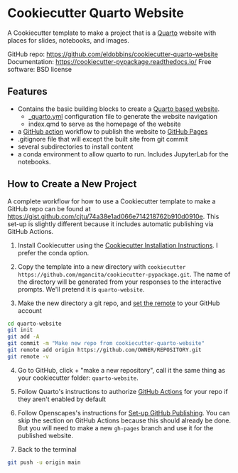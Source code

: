 # Cookiecutter Quarto Website

A Cookiecutter template to make a project that is a [Quarto](https://quarto.org/) website with places for slides, notebooks, and images.


GitHub repo: https://github.com/eldobbins/cookiecutter-quarto-website
Documentation: https://cookiecutter-pypackage.readthedocs.io/
Free software: BSD license

## Features

* Contains the basic building blocks to create a [Quarto based website](https://quarto.org/docs/websites/).
  * [_quarto.yml](https://quarto.org/docs/websites/website-navigation.html#top-navigation) configuration file to generate the website navigation
  * index.qmd to serve as the homepage of the website
* a [GitHub action](https://github.com/features/actions) workflow to publish the website to [GitHub Pages](https://pages.github.com/)
* .gitignore file that will except the built site from git commit
* several subdirectories to install content
* a conda environment to allow quarto to run.  Includes JupyterLab for the notebooks.


## How to Create a New Project

A complete workflow for how to use a Cookiecutter template to make a GitHub repo can be found at https://gist.github.com/cjtu/74a38e1ad066e714218762b910d0910e. This set-up is slightly different because it includes automatic publishing via GitHub Actions.

1. Install Cookiecutter using the [Cookiecutter Installation Instructions](https://cookiecutter.readthedocs.io/en/stable/installation.html). I prefer the conda option.

2. Copy the template into a new directory with `cookiecutter https://github.com/mgancita/cookiecutter-pypackage.git`. The name of the directory will be generated from your responses to the interactive prompts. We'll pretend it is `quarto-website`.

3. Make the new directory a git repo, and [set the remote](https://docs.github.com/en/get-started/getting-started-with-git/managing-remote-repositories) to your GitHub account
``` bash
cd quarto-website
git init
git add -A
git commit -m "Make new repo from cookiecutter-quarto-website"
git remote add origin https://github.com/OWNER/REPOSITORY.git 
git remote -v
```

4. Go to GitHub, click + "make a new repository", call it the same thing as your cookiecutter folder: `quarto-website`.  

5. Follow Quarto's instructions to authorize [GitHub Actions](https://quarto.org/docs/manuscripts/publishing.html#authorize-github-actions) for your repo if they aren't enabled by default

6. Follow Openscapes's instructions for [Set-up GitHub Publishing](https://openscapes.github.io/quarto-website-tutorial/explore.html#setup-github-action). You can skip the section on GitHub Actions because this should already be done. But you will need to make a new `gh-pages` branch and use it for the published website.

7. Back to the terminal
``` bash
git push -u origin main
```
